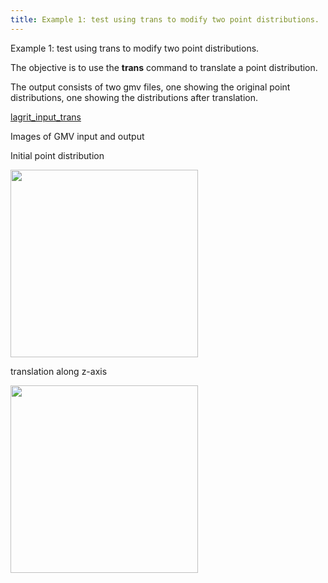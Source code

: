 ```yaml
---
title: Example 1: test using trans to modify two point distributions.
---
```


Example 1: test using trans to modify two point distributions.

 The objective is to use the **trans** command to translate a point
 distribution.

 The output consists of two gmv files, one showing the original point
 distributions, one showing the distributions after translation.

 [lagrit_input_trans](input/lagrit_input_trans.txt)

Images of GMV input and output

Initial point distribution

<img width="300" src="https://lanl.github.io/LaGriT/assets/images/trans1_tn.gif"> 

translation along z-axis

<img  width="300" src="https://lanl.github.io/LaGriT/assets/images/trans2_tn.gif"> 
